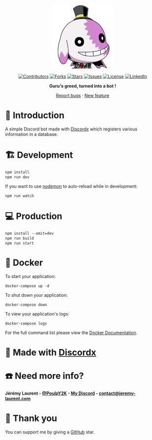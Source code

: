 <!-- HEADER -->

<div>
  <p align="center">
      <img src=".github/images/guru.png" width="200" />
  </p>
  <p align="center">
    <a href="https://github.com/PoulpY2K/wakfu-forum-scraper/graphs/contributors"
      ><img
        src="https://img.shields.io/github/contributors/PoulpY2K/gurubot"
        alt="Contributors"
    /></a>
    <a href="https://github.com/PoulpY2K/wakfu-forum-scraper/network/members"
      ><img
        src="https://img.shields.io/github/forks/PoulpY2K/gurubot"
        alt="Forks"
    /></a>
    <a href="https://github.com/PoulpY2K/wakfu-forum-scraper/stargazers"
      ><img
        src="https://img.shields.io/github/stars/PoulpY2K/gurubot"
        alt="Stars"
    /></a>
    <a href="https://github.com/PoulpY2K/wakfu-forum-scraper/issues"
      ><img
        src="https://img.shields.io/github/issues/PoulpY2K/gurubot"
        alt="Issues"
    /></a>
    <a href="https://github.com/PoulpY2K/wakfu-forum-scraper/blob/main/LICENSE.txt"
      ><img
        src="https://img.shields.io/github/license/PoulpY2K/gurubot"
        alt="License"
    /></a>
   <a href="https://www.linkedin.com/in/j%C3%A9r%C3%A9my-laurent-0986981b8/"
      ><img
        src="https://img.shields.io/badge/-LinkedIn-black?logo=linkedin&colorB=555"
        alt="LinkedIn"
    /></a>
  </p>
  <p align="center">
    <b> Guru's greed, turned into a bot ! </b>
  </p>
   <p align="center">
    <a href="https://github.com/PoulpY2K/wakfu-forum-scraper/issues">Report bugs</a>
    ·
    <a href="https://github.com/PoulpY2K/wakfu-forum-scraper/issues">New feature</a>
  </p>
</div>

# 📖 Introduction

A simple Discord bot made with [Discordx](https://github.com/discordx-ts/discordx) which registers various information in a database.

# 🏗 Development

```
npm install
npm run dev
```

If you want to use [nodemon](https://nodemon.io/) to auto-reload while in development:

```
npm run watch
```

# 💻 Production

```
npm install --omit=dev
npm run build
npm run start
```

# 🐋 Docker

To start your application:

```
docker-compose up -d
```

To shut down your application:

```
docker-compose down
```

To view your application's logs:

```
docker-compose logs
```

For the full command list please view the [Docker Documentation](https://docs.docker.com/engine/reference/commandline/cli/).

# 🔨 Made with [Discordx](https://github.com/discordx-ts/discordx/)

# ☎️ Need more info?

#### Jérémy Laurent - [@PoulpY2K](https://twitter.com/PoulpY2K) - [My Discord](https://discordapp.com/users/153168748461686785) - contact@jeremy-laurent.com

# 💖 Thank you

You can support me by giving a [GitHub](https://github.com/PoulpY2K/gurubot) star.
